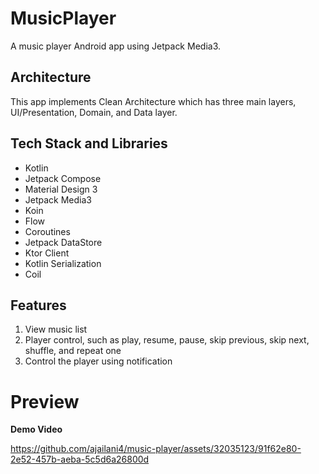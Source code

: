 # MusicPlayer
A music player Android app using Jetpack Media3.

## Architecture
This app implements Clean Architecture which has three main layers, UI/Presentation, Domain, and Data layer.

## Tech Stack and Libraries
- Kotlin
- Jetpack Compose
- Material Design 3
- Jetpack Media3
- Koin
- Flow
- Coroutines
- Jetpack DataStore
- Ktor Client
- Kotlin Serialization
- Coil

## Features
1. View music list
2. Player control, such as play, resume, pause, skip previous, skip next, shuffle, and repeat one
3. Control the player using notification

# Preview
**Demo Video**<br/>

https://github.com/ajailani4/music-player/assets/32035123/91f62e80-2e52-457b-aeba-5c5d6a26800d
